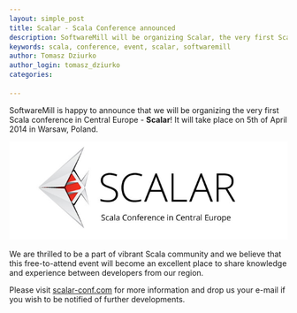 ```yaml
---
layout: simple_post
title: Scalar - Scala Conference announced
description: SoftwareMill will be organizing Scalar, the very first Scala conference in Central Europe, held on 5th of April 2014 in Warsaw
keywords: scala, conference, event, scalar, softwaremill 
author: Tomasz Dziurko
author_login: tomasz_dziurko
categories:

---
```


SoftwareMill is happy to announce that we will be organizing the very first Scala conference in Central Europe - **Scalar**! It will take place on 5th of April 2014 in Warsaw, Poland.

![Scalar - Scala Conference in Central Europe](/img/uploads/2013/10/scalar_large_logo.png)

 
We are thrilled to be a part of vibrant Scala community and we believe that this free-to-attend event will become an excellent place to share knowledge and experience between developers from our region.


Please visit [scalar-conf.com](http://scalar-conf.com) for more information and drop us your e-mail if you wish to be notified of further developments.

